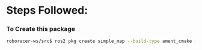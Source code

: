 # Steps Followed:

### To Create this package

```bash
roboracer-ws/src$ ros2 pkg create simple_map --build-type ament_cmake --license MIT
```